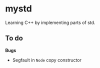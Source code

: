 # mystd

Learning C++ by implementing parts of std.

## To do

**Bugs**

* Segfault in `Node` copy constructor
